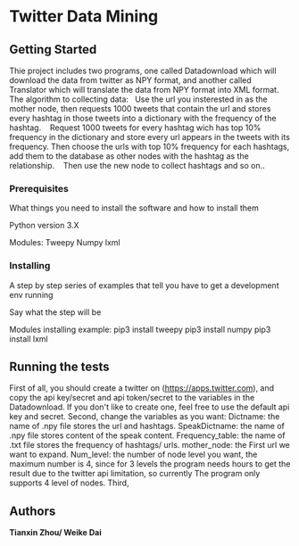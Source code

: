 # Twitter Data Mining


## Getting Started

  Thie project includes two programs, one called Datadownload which will download the data from twitter as NPY format, and another called Translator which will translate the data from NPY format into XML format.
  The algorithm to collecting data: 
    Use the url you insterested in as the mother node, then requests 1000 tweets that contain the url and stores every hashtag in those tweets into a dictionary with the frequency of the hashtag.
    Request 1000 tweets for every hashtag wich has top 10% frequency in the dictionary and store every url appears in the tweets with its frequency. Then choose the urls with top 10% frequency for each hashtags, add them to the database as other nodes with the hashtag as the relationship.
    Then use the new node to collect hashtags and so on..

### Prerequisites

What things you need to install the software and how to install them

Python version 3.X 

Modules:
Tweepy
Numpy
lxml

### Installing

A step by step series of examples that tell you have to get a development env running

Say what the step will be

Modules installing example:
pip3 install tweepy
pip3 install numpy
pip3 install lxml


## Running the tests

  First of all, you should create a twitter on (https://apps.twitter.com), and copy the api key/secret and api token/secret to the variables in the Datadownload. If you don't like to create one, feel free to use the default api key and secret. 
  Second, change the variables as you want:
    Dictname: the name of .npy file stores the url and hashtags. 
    SpeakDictname: the name of .npy file stores content of the speak content. 
    Frequency_table: the name of .txt file stores the frequency of hashtags/ urls.
    mother_node: the First url we want to expand.
    Num_level: the number of node level you want, the maximum number is 4, since for 3 levels the program needs hours to get        the result due to the twitter api limitation, so currently The program only supports 4 level of nodes.
  Third, 
  


## Authors

 **Tianxin Zhou/ Weike Dai** 


